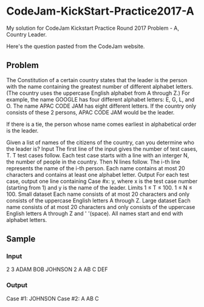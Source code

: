 # CodeJam-KickStart-Practice2017-A
My solution for CodeJam Kickstart Practice Round 2017 Problem - A, Country Leader.

Here's the question pasted from the CodeJam website.

## Problem
The Constitution of a certain country states that the leader is the person with the name containing the greatest number of different alphabet letters. (The country uses the uppercase English alphabet from A through Z.) For example, the name GOOGLE has four different alphabet letters: E, G, L, and O. The name APAC CODE JAM has eight different letters. If the country only consists of these 2 persons, APAC CODE JAM would be the leader.

If there is a tie, the person whose name comes earliest in alphabetical order is the leader.

Given a list of names of the citizens of the country, can you determine who the leader is?
Input
The first line of the input gives the number of test cases, T. T test cases follow. Each test case starts with a line with an interger N, the number of people in the country. Then N lines follow. The i-th line represents the name of the i-th person. Each name contains at most 20 characters and contains at least one alphabet letter. 
Output
For each test case, output one line containing Case #x: y, where x is the test case number (starting from 1) and y is the name of the leader.
Limits
1 ≤ T ≤ 100.
1 ≤ N ≤ 100.
Small dataset
Each name consists of at most 20 characters and only consists of the uppercase English letters A through Z. 
Large dataset
Each name consists of at most 20 characters and only consists of the uppercase English letters A through Z and ' '(space).
All names start and end with alphabet letters.
## Sample

### Input 
2
3
ADAM
BOB
JOHNSON
2
A AB C
DEF

### Output 
Case #1: JOHNSON
Case #2: A AB C
